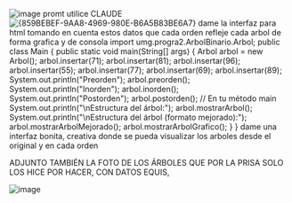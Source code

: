 ![image](https://github.com/user-attachments/assets/89830385-d6a8-4f4d-95dc-79385471b0f7)
promt utilice CLAUDE
![{859BEBEF-9AA8-4969-980E-B6A5B83BE6A7}](https://github.com/user-attachments/assets/35098e2c-c477-4e6f-9ed9-915fc0ce01bb)
dame la interfaz para html tomando en cuenta estos datos que cada orden refleje cada arbol de forma grafica y de consola import umg.progra2.ArbolBinario.Arbol;
public class Main {
public static void main(String[] args) {
Arbol arbol = new Arbol();
arbol.insertar(71);
arbol.insertar(81);
arbol.insertar(96);
arbol.insertar(55);
arbol.insertar(77);
arbol.insertar(69);
arbol.insertar(89);
System.out.println("Preorden");
arbol.preorden();
System.out.println("Inorden");
arbol.inorden();
System.out.println("Postorden");
arbol.postorden();
// En tu método main
System.out.println("\nEstructura del árbol:");
arbol.mostrarArbol();
System.out.println("\nEstructura del árbol (formato mejorado):");
arbol.mostrarArbolMejorado();
arbol.mostrarArbolGrafico();
}
}
dame una interfaz bonita, creativa donde se pueda visualizar los arboles desde el original y en cada orden


ADJUNTO TAMBIÉN LA FOTO DE LOS ÁRBOLES QUE POR LA PRISA SOLO LOS HICE POR HACER, CON DATOS EQUIS, 

![image](https://github.com/user-attachments/assets/25e5bc73-b17e-466d-a736-3d7e825f2e3b)
